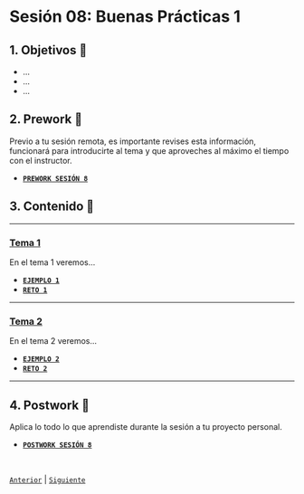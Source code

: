 # Sesión 08: Buenas Prácticas 1

<div>


## 1. Objetivos :dart:

- ...
- ...
- ...

## 2. Prework :notebook_with_decorative_cover:

Previo a tu sesión remota, es importante revises esta información, funcionará para introducirte al tema y que aproveches al máximo el tiempo con el instructor.

- [**`PREWORK SESIÓN 8`**](Prework/README.md)

## 3. Contenido :blue_book:

---

### <ins>Tema 1</ins>

En el tema 1 veremos...

- [**`EJEMPLO 1`**](Ejemplo-01/README.md)
- [**`RETO 1`**](Reto-01/README.md)

---

### <ins>Tema 2</ins>

En el tema 2 veremos...

- [**`EJEMPLO 2`**](Ejemplo-02/README.md)
- [**`RETO 2`**](Reto-02/README.md)

---

## 4. Postwork :memo:
Aplica lo todo lo que aprendiste durante la sesión a tu proyecto personal.

- [**`POSTWORK SESIÓN 8`**](Postwork/README.md)

<br>

[`Anterior`](../Session-07/README.md) | [`Siguiente`](../Session-09/README.md)

</div>